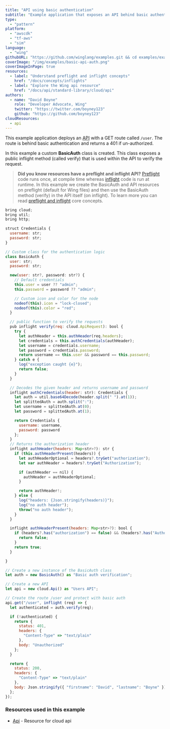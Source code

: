 ```yaml
---
title: "API using basic authentication"
subtitle: "Example application that exposes an API behind basic authentication"
type: 
  - "pattern"
platform:
  - "awscdk"
  - "tf-aws"
  - "sim"
language:
  - "wing"
githubURL: "https://github.com/winglang/examples.git && cd examples/examples/api-basic-auth"
coverImage: "/img/examples/basic-api-auth.png"
coverImageInPage: true
resources:
  - label: "Understand preflight and inflight concepts"
    href: "/docs/concepts/inflights"
  - label: "Explore the Wing api resource"
    href: "/docs/api/standard-library/cloud/api"
authors:
  - name: "David Boyne"
    role: "Developer Advocate, Wing"
    twitter: "https://twitter.com/boyney123"
    github: "https://github.com/boyney123"
cloudResources:
  - api
---
```


This example application deploys an [API](/docs/api/standard-library/cloud/api) with a GET route called `/user`. The route is behind basic authentication and returns a 401 if un-authorized.

In this example a custom **BasicAuth** class is created. This class exposes a public inflight method (called verify) that is used within the API to verify the request. 

> **Did you know resources have a preflight and inflight API?** [Preflight](/docs/concepts/inflights) code runs once, at compile time whereas [inflight](/docs/concepts/inflights) code is run at runtime. In this example we create the BasicAuth and API resources on preflight (default for Wing files) and then use the BasicAuth method (verify) in the API itself (on inflight). To learn more you can read [preflight and inflight](/docs/concepts/inflights#preflight-code) core concepts.


```js example playground
bring cloud;
bring util;
bring http;

struct Credentials {
  username: str;
  password: str;
}

// Custom class for the authentication logic
class BasicAuth {
  user: str;
  password: str;

  new(user: str?, password: str?) {
    // Default credentials
    this.user = user ?? "admin";
    this.password = password ?? "admin";

    // Custom icon and color for the node
    nodeof(this).icon = "lock-closed";
    nodeof(this).color = "red";
  }

  // public function to verify the requests
  pub inflight verify(req: cloud.ApiRequest): bool {
    try {
      let authHeader = this.authHeader(req.headers);
      let credentials = this.authCredentials(authHeader);
      let username = credentials.username;
      let password = credentials.password;
      return username == this.user && password == this.password;
    } catch e {
      log("exception caught {e}");
      return false;
    }
  }

  // Decodes the given header and returns username and password
  inflight authCredentials(header: str): Credentials {
    let auth = util.base64Decode(header.split(" ").at(1));
    let splittedAuth = auth.split(":");
    let username = splittedAuth.at(0);
    let password = splittedAuth.at(1);

    return Credentials {
      username: username,
      password: password
    };
  }
  // Returns the authorization header
  inflight authHeader(headers: Map<str>?): str {
    if (this.authHeaderPresent(headers)) {
      let authHeaderOptional = headers?.tryGet("authorization");
      let var authHeader = headers?.tryGet("Authorization");

      if (authHeader == nil) {
        authHeader = authHeaderOptional;
      }

      return authHeader!;
    } else {
      log("headers: {Json.stringify(headers)}");
      log("no auth header");
      throw("no auth header");
    }
  }

  inflight authHeaderPresent(headers: Map<str>?): bool {
    if (headers?.has("authorization") == false) && (headers?.has("Authorization") == false) {
      return false;
    }
    return true;
  }

}

// Create a new instance of the BasicAuth class
let auth = new BasicAuth() as "Basic auth verification";

// Create a new API 
let api = new cloud.Api() as "Users API";

// Create the route /user and protect with basic auth
api.get("/user", inflight (req) => {
  let authenticated = auth.verify(req);

  if (!authenticated) {
    return {
      status: 401,
      headers: {
        "Content-Type" => "text/plain"
      },
      body: "Unauthorized"
    };
  }

  return {
    status: 200,
    headers: {
      "Content-Type" => "text/plain"
    },
    body: Json.stringify({ "firstname": "David", "lastname": "Boyne" })
  };
});
```

### Resources used in this example

- [Api](/docs/api/standard-library/cloud/api) - Resource for cloud api

